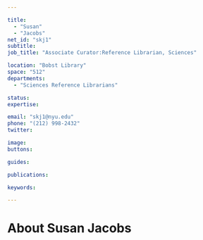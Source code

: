 ```yaml
---

title:
  - "Susan"
  - "Jacobs"
net_id: "skj1"
subtitle: 
job_title: "Associate Curator:Reference Librarian, Sciences"

location: "Bobst Library"
space: "512"
departments:
  - "Sciences Reference Librarians"

status: 
expertise:

email: "skj1@nyu.edu"
phone: "(212) 998-2432"
twitter: 

image: 
buttons:

guides:

publications:

keywords:

---
```


# About Susan Jacobs



